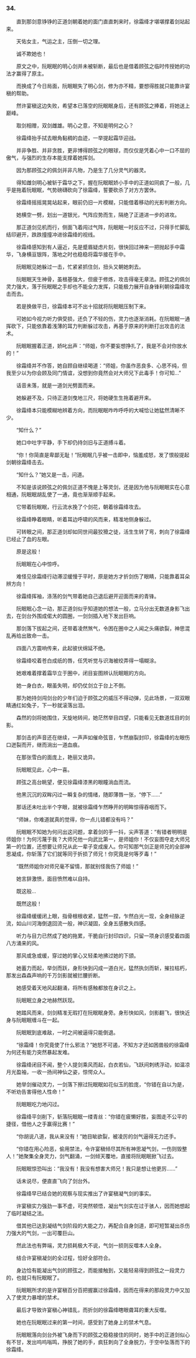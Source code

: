 ### 34.

　　直到那剑意铮铮的正道剑朝着她的面门直直刺来时，徐霜绛才堪堪撑着剑站起来。

　　天佑女主，气运之主，压倒一切之理。

　　诚不欺她也！

　　原文之中，阮眠眠的明心剑并未被斩断，最后也是借着顾弦之临时传授她的功法才赢得了原主。

　　而换成了今日局面，阮眠眠失了明心剑，修为亦不精，要想得胜就只能靠许宴稹的帮助。

　　然许宴稹这边失败，希望本已落空的阮眠眠身后，还有顾弦之捧着，将她送上巅峰。

　　取剑相赠，双剑雌雄。明心之意，不知是明何之心？

　　徐霜绛抬手拭去眼角黏稠的血迹，一举提起霜华迎战。

　　并非争胜、并非贪胜，更非博得顾弦之的眼球，而仅仅是凭着心中一口不屈的傲气，与强烈的生存本能支撑着她挥剑。

　　因为那顾弦之的佩剑并非凡物，乃是生了几分灵气的器灵。

　　得知雌剑明心被斩于霜华之下，握在阮眠眠娇小手中的正道如同疯了一般，几乎是拖着阮眠眠，气势磅礴砍向了徐霜绛，誓要砍杀了对方方罢休。

　　徐霜绛摇摇晃晃站起来，眼前仍旧一片模糊，只能借着移动的光影判断方向。

　　她横空一劈，划出一道银光，气阵应势而生，隔绝了正道进一步的进攻。

　　那正道剑见机而行，侧面飞着闯过气阵，阮眠眠一时反应不过，只得手忙脚乱结印避开，跌跌撞撞冲进徐霜绛的视线。

　　徐霜绛感知到有人逼近，先是蹙眉疑虑片刻，很快回过神来一把抛起手中霜华，飞身横亘银阵，落地之时也稳稳将霜华接在手中。

　　阮眠眠见她躲过一击，忙紧紧抓住剑，扭头又朝她刺去。

　　阮眠眠天生神骨，虽根基强大，但疲于修炼，攻击得毫无章法。顾弦之的佩剑灵力强大，落于阮眠眠之手却也不能全力发挥，只能极力展开自身锋利朝徐霜绛攻击而去。

　　若是换做平日，徐霜绛本可不出十招就将阮眠眠压制下来。

　　可她如今视力听力俱受损，还负了不轻的伤，灵力也逐渐消耗。在阮眠眠一通挥砍下，只能依靠着浅薄的耳力判断躲过攻击，再基于原来的判断打出攻击的法术。

　　阮眠眠握着正道，娇叱出声：“师姐，你不要妄想挣扎了，我是不会对你放水的！”

　　徐霜绛并不作答，她自顾自继续喝道：“师姐，你虽作恶良多、心思不纯，但我至少以为你会顾及同门情谊，没想到你竟然会对大师兄下此毒手！你可知…”

　　话音未落，就是一道剑光劈面而来。

　　她躲避不及，只待正道剑曳地三尺，将她硬生生拖着避开来。

　　徐霜绛本只能模糊地辨着方向，而阮眠眠咋咋呼呼的大喊恰让她猛然清晰不少。

　　“知什么？”

　　她口中吐字平静，手下却仍持剑旧与正道搏斗着。

　　“你！你简直是卑鄙无耻！”阮眠眠几乎被一击即中，恼羞成怒，发了恨般提起剑朝徐霜绛击去。

　　“知什么？”她又是一击，问道。

　　不知是该说顾弦之的佩剑正道不愧是上等灵剑，还是因为他与阮眠眠实在心意相通，阮眠眠胡乱使了一通，竟也渐渐顺手起来。

　　它带着阮眠眠，行云流水挽了个剑花，朝着徐霜绛攻去。

　　徐霜绛睁着眼睛，听着耳边呼啸的风而来，精准地侧身躲过。

　　可转眼之间，那正道剑却如同世间最狡猾之徒，活生生转了弯，刺向了徐霜绛已经止了血的左眼。

　　原是这般！

　　阮眠眠在心中惊呼。

　　难怪见徐霜绛行动滞涩缓慢于平时，原是她方才折剑伤了眼睛，只能靠着耳朵辨方向！

　　徐霜绛挥袖，涤荡的剑气带着她自己退后避开迎面而来的青锋。

　　阮眠眠心念一动，那正道剑似乎知道她的想法一般，立马分出无数道身影飞出去，在剑台外围成偌大的圆圈，一剑剑插入地下发出巨响。

　　那剑落下拔起之间，还带着凌然煞气，令困在圈中之人闻之头痛欲裂，神思混乱再给出致命一击。

　　四面八方震响传来，此起彼伏绵延不绝。

　　徐霜绛咬着苍白成纸的唇，任凭听觉与识海被绞弄得一塌糊涂。

　　她艰难着撑着霜华立于圈中，闭目妄图辨认阮眠眠的方向。

　　她一身白衣，眼虽失明，却仍仗剑立于台上不倒。

　　那为她持剑闯剑台的少年们迫于顾弦之的威压不得动弹，见此场景，一双双眼睛通红如兔子，下一秒就滚落出泪。

　　森然的剑将她围住，天旋地转间，她茫然举目四望，只能看见无数道炫目的剑影。

　　那剑击的声音还在继续，一声声如催命弦音，乍然崩裂封印，徐霜绛的左眼伤口迸裂而开，继而淌出一道血痕。

　　在那张雪白的面庞上，艳丽又诡异。

　　阮眠眠见此，心中一喜。

　　顾弦之高台眺望，便见徐霜绛漆黑的眼瞳淌血而流。

　　他黑沉沉的双眸闪过一瞬复杂的情绪，随即薄唇一张，“停下……”

　　那话还未吐出半个字眼，就被徐霜绛乍然睁开的明眸惊得吞咽而下。

　　“师妹，你难道就真的觉得，你一点儿错都没有吗？”

　　阮眠眠不知她为何问出这问题，拿着剑的手一抖，尖声答道：“有错者明明是师姐你！为何污蔑于我？大师兄他一向武比第一，是师姐你！不仅妄图夺走大师兄第一的位置，还想要让师兄从此一辈子变成废人。你可知那气剑正是师兄的全部神思凝成，你斩落了它们就等同于折损了师兄！你究竟是何等歹毒！”

　　“既然师姐你对师兄毫不留情，那就别怪我伤了师姐！”

　　她言辞激愤，面目愤然难以自持。

　　既这般…

　　既然这般！

　　徐霜绛缓缓闭上眼，指骨根根收紧，猛然一捏，乍然白光一现，全身经脉逆流，如山川河海倒退回流一般，神识凝固，全身五感散失四感。

　　听力与目力已然成了她的拖累，干脆自行封印四识，只留一项身识感受着四面八方涌来的风。

　　那风或急或缓，穿过她的掌心又轻柔地拂过她的下颌。

　　她蓄力而起，举剑而跃，身形快到闪成一道白光，猛然执剑而斩，摧拉枯朽，那发出森森声响的千万剑影就被拦腰折断。

　　她感受着天地风起翻涌，将所有感触都放在身识之上。

　　阮眠眠立身之地赫然跃现。

　　她踏风而来，剑剑精准无瑕打在阮眠眠身旁。身形快如风，剑影翻飞，很快近身与阮眠眠缠斗在一起。

　　阮眠眠到底难敌，一时之间被逼得只能倒退。

　　“徐霜绛！你究竟使了什么邪法？”她怒不可遏，不知方才还如困兽般的徐霜绛为何还有能力突然暴起发难。

　　徐霜绛闭目不闻，整个人提剑乘风而起，白衣若仙，飞跃间刺绣浮动，如温凉月光盈袖，一收一扬间神仙之姿，惊愕众人。

　　她举剑催动灵力，一剑落下擦过阮眠眠如花似玉的脸庞，“你错在自以为是，不听劝告害得他人性命！”

　　阮眠眠吃力地闪过。

　　徐霜绛平剑削下，斩落阮眠眠一缕青丝：“你错在疲懒好胜，妄图走不公平的捷径，借他人之手赢得比赛！”

　　“你胡说八道，我从来没有！”她目眦欲裂，被凌厉的剑气逼得无力还手。

　　“你错在用心险恶，偷用禁法，令许宴稹倾尽其所有神思凝气剑，一伤则毁整人！”她聚集全身灵力，剑气翻涌，一剑倾天覆地，直接将阮眠眠掀飞过去。

　　阮眠眠惊恐叫出：“我没有！我没有想害大师兄！我只是想让他更厉……”

　　话未说尽，便直直飞向了剑台外。

　　徐霜绛早已结合她的观察与现实推出了许宴稹凝气剑的事实。

　　许宴稹实力强劲一事不虚，可突然顿悟，凝出气剑实在过于骇人，因而她想起了临时凝结之法。

　　借其他已达到凝结气剑阶段的大能之力，再配合自身剑道，即可短暂凝出杀伤力强大的气剑，一出可覆巨山。

　　然此法也有弊端，灵力损耗极大不说，气剑一损则反噬本人全身。

　　结合许宴稹凝剑的全过程，恰好全部符合。

　　身边恰有能凝出气剑的顾弦之，而能接触到，又能轻易得到顾弦之一段灵力的，也就只有阮眠眠了。

　　阮眠眠所求的是许宴稹百分百把握赢过徐霜绛，因而在得来的那段灵力中又加入了使灵力暴增的禁术。

　　最后才导致许宴稹心神错乱，而折剑的徐霜绛瞎眼聋耳的重大反噬。

　　她也在阮眠眠过来的第一时间，感受到了她身上的禁术气息。

　　阮眠眠落向剑台外被飞身而下的顾弦之稳稳接住的同时，她手中的正道剑似心有不甘，发出呜呜嗡鸣，挣脱了她的手，疯狂刺向了全身脱力，于空中坠落而下的徐霜绛。